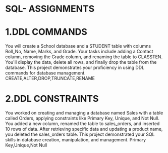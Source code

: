# SQL- ASSIGNMENTS
# 1.DDL COMMANDS
You will create a School database and a STUDENT table with columns Roll_No, Name, Marks, and Grade. Your tasks include adding a Contact column, removing the Grade column, and renaming the table to CLASSTEN. You'll display the data, delete all rows, and finally drop the table from the database. This project demonstrates your proficiency in using DDL commands for database management.
CREATE,ALTER,DROP,TRUNCATE,RENAME 

# 2.DDL CONSTRAINTS
You worked on creating and managing a database named Sales with a table called Orders, applying constraints like Primary Key, Unique, and Not Null. You added a new column, renamed the table to sales_orders, and inserted 10 rows of data. After retrieving specific data and updating a product name, you deleted the sales_orders table. This project demonstrated your SQL skills in database creation, manipulation, and management.
Primary Key,Unique,Not Null





